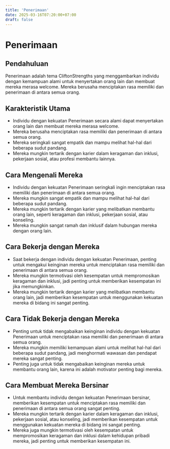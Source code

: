 ```yaml
---
title: 'Penerimaan'
date: 2025-03-16T07:20:00+07:00
draft: false
---
```


# Penerimaan

## Pendahuluan

Penerimaan adalah tema CliftonStrengths yang menggambarkan individu dengan kemampuan alami untuk menyertakan orang lain dan membuat mereka merasa welcome. Mereka berusaha menciptakan rasa memiliki dan penerimaan di antara semua orang.

## Karakteristik Utama

- Individu dengan kekuatan Penerimaan secara alami dapat menyertakan orang lain dan membuat mereka merasa welcome.
- Mereka berusaha menciptakan rasa memiliki dan penerimaan di antara semua orang.
- Mereka seringkali sangat empatik dan mampu melihat hal-hal dari beberapa sudut pandang.
- Mereka mungkin tertarik dengan karier dalam keragaman dan inklusi, pekerjaan sosial, atau profesi membantu lainnya.

## Cara Mengenali Mereka

- Individu dengan kekuatan Penerimaan seringkali ingin menciptakan rasa memiliki dan penerimaan di antara semua orang.
- Mereka mungkin sangat empatik dan mampu melihat hal-hal dari beberapa sudut pandang.
- Mereka mungkin tertarik dengan karier yang melibatkan membantu orang lain, seperti keragaman dan inklusi, pekerjaan sosial, atau konseling.
- Mereka mungkin sangat ramah dan inklusif dalam hubungan mereka dengan orang lain.

## Cara Bekerja dengan Mereka

- Saat bekerja dengan individu dengan kekuatan Penerimaan, penting untuk mengakui keinginan mereka untuk menciptakan rasa memiliki dan penerimaan di antara semua orang.
- Mereka mungkin termotivasi oleh kesempatan untuk mempromosikan keragaman dan inklusi, jadi penting untuk memberikan kesempatan ini jika memungkinkan.
- Mereka mungkin tertarik dengan karier yang melibatkan membantu orang lain, jadi memberikan kesempatan untuk menggunakan kekuatan mereka di bidang ini sangat penting.

## Cara Tidak Bekerja dengan Mereka

- Penting untuk tidak mengabaikan keinginan individu dengan kekuatan Penerimaan untuk menciptakan rasa memiliki dan penerimaan di antara semua orang.
- Mereka mungkin memiliki kemampuan alami untuk melihat hal-hal dari beberapa sudut pandang, jadi menghormati wawasan dan pendapat mereka sangat penting.
- Penting juga untuk tidak mengabaikan keinginan mereka untuk membantu orang lain, karena ini adalah motivator penting bagi mereka.

## Cara Membuat Mereka Bersinar

- Untuk membantu individu dengan kekuatan Penerimaan bersinar, memberikan kesempatan untuk menciptakan rasa memiliki dan penerimaan di antara semua orang sangat penting.
- Mereka mungkin tertarik dengan karier dalam keragaman dan inklusi, pekerjaan sosial, atau konseling, jadi memberikan kesempatan untuk menggunakan kekuatan mereka di bidang ini sangat penting.
- Mereka juga mungkin termotivasi oleh kesempatan untuk mempromosikan keragaman dan inklusi dalam kehidupan pribadi mereka, jadi penting untuk memberikan kesempatan ini.
